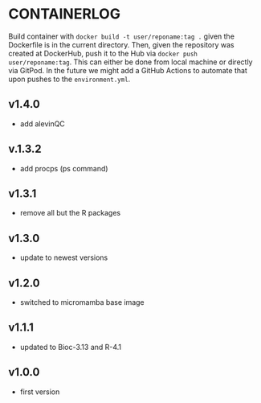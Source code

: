 # CONTAINERLOG

Build container with `docker build -t user/reponame:tag .` given the Dockerfile is in the current directory. Then, given the repository was created at DockerHub, push it to the Hub via `docker push user/reponame:tag`. This can either be done from local machine or directly via GitPod. In the future we might add a GitHub Actions to automate that upon pushes to the `environment.yml`.


## v1.4.0
- add alevinQC
## v.1.3.2
- add procps (ps command)

## v1.3.1
- remove all but the R packages

## v1.3.0
- update to newest versions

## v1.2.0
- switched to micromamba base image

## v1.1.1
- updated to Bioc-3.13 and R-4.1

## v1.0.0
- first version